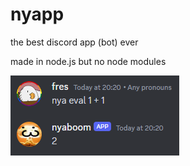 # nyapp
the best discord app (bot) ever

made in node.js but no node modules

![alt text](image.png)